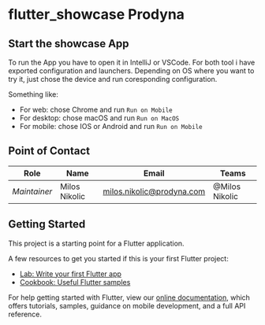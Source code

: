 # flutter_showcase Prodyna

## Start the showcase App
To run the App you have to open it in IntelliJ or VSCode. 
For both tool i have exported configuration and launchers.
Depending on OS where you want to try it, just chose the device and run coresponding 
configuration.

Something like:
- For web: chose Chrome and run `Run on Mobile`
- For desktop: chose macOS and run `Run on MacOS`
- For mobile: chose IOS or Android and run `Run on Mobile`

## Point of Contact

| Role            | Name          | Email                                                                | Teams          |
| --------------- | ------------- | -------------------------------------------------------------------- | -------------- |
| _Maintainer_    | Milos Nikolic | [milos.nikolic@prodyna.com](mailto:milos.nikolic@prodyna.com)        | @Milos Nikolic |


## Getting Started

This project is a starting point for a Flutter application.

A few resources to get you started if this is your first Flutter project:

- [Lab: Write your first Flutter app](https://flutter.dev/docs/get-started/codelab)
- [Cookbook: Useful Flutter samples](https://flutter.dev/docs/cookbook)

For help getting started with Flutter, view our
[online documentation](https://flutter.dev/docs), which offers tutorials,
samples, guidance on mobile development, and a full API reference.
